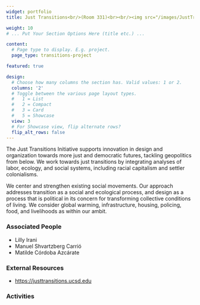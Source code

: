 ```yaml
---
widget: portfolio
title: Just Transitions<br/>(Room 331)<br><br/><img src="/images/JustTransitions.jpeg">

weight: 10
# ... Put Your Section Options Here (title etc.) ...

content:
  # Page type to display. E.g. project.
  page_type: transitions-project

featured: true

design:
  # Choose how many columns the section has. Valid values: 1 or 2.
  columns: '2'
  # Toggle between the various page layout types.
  #   1 = List
  #   2 = Compact  
  #   3 = Card
  #   5 = Showcase
  view: 3
  # For Showcase view, flip alternate rows?
  flip_alt_rows: false
---
```

The Just Transitions Initiative supports innovation in design and organization towards more just and democratic futures, tackling geopolitics from below. We work towards just transitions by integrating analyses of labor, ecology, and social systems, including racial capitalism and settler colonialisms. 

We center and strengthen existing social movements. Our approach addresses transition as a social and ecological process, and design as a process that is political in its concern for transforming collective conditions of living. We consider global warming, infrastructure, housing, policing, food, and livelihoods as within our ambit.


### Associated People
- Lilly Irani
- Manuel Shvartzberg Carrió
- Matilde Córdoba Azcárate


### External Resources
- https://justtransitions.ucsd.edu


### Activities
<br/>




